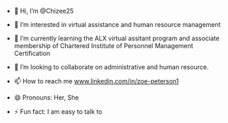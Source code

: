 - 👋 Hi, I’m @Chizee25
- 👀 I’m interested in virtual assistance and human resource management
- 🌱 I’m currently learning the ALX virtual assitant program and associate membership of Chartered Institute of Personnel Management Certification 
- 💞️ I’m looking to collaborate on administrative and human resource.
- 📫 How to reach me www.linkedin.com/in/zoe-peterson1

- 😄 Pronouns: Her, She
- ⚡ Fun fact: I am easy to talk to

<!---
Chizee25/Chizee25 is a ✨ special ✨ repository because its `README.md` (this file) appears on your GitHub profile.
You can click the Preview link to take a look at your changes.
--->
